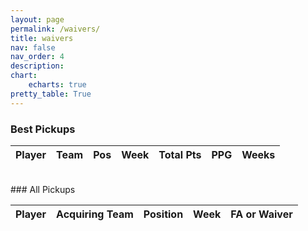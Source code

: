 ```yaml
---
layout: page
permalink: /waivers/
title: waivers
nav: false
nav_order: 4
description:
chart:
    echarts: true
pretty_table: True
---
```


### Best Pickups
<table
data-click-to-select="true"
data-search="false"
data-toggle="table"
data-url="{{ "/assets/json/transactions/best_fa_2025.json"}}">
<thead>
    <tr>
    <th data-field="player_name" data-halign="left" data-align="left" data-sortable="false">Player</th>
     <th data-field="team" data-halign="center" data-align="center" data-sortable="false">Team</th>
     <th data-field="position" data-halign="center" data-align="center" data-sortable="false">Pos</th>
     <th data-field="week" data-halign="center" data-align="center" data-sortable="false">Week</th>
     <th data-field="total_points" data-halign="center" data-align="center" data-sortable="true">Total Pts</th>
     <th data-field="avg_per_week" data-halign="center" data-align="center" data-sortable="true">PPG</th>
     <!-- <th data-field="points_above_prev" data-halign="center" data-align="center" data-sortable="true">+/- Prev Avg</th> -->
     <th data-field="weeks_played" data-halign="center" data-align="center" data-sortable="false">Weeks</th>
     <!-- <th data-field="type" data-halign="center" data-align="center" data-sortable="true">Type</th> -->
    </tr>
</thead>
</table>
<br>
### All Pickups
<table
data-click-to-select="true"
data-height="930"
data-search="false"
data-toggle="table"
data-url="{{ "/assets/json/transactions/all_fa_2025.json"}}">
<thead>
    <tr>
     <th data-field="player_name" data-halign="left" data-align="left" data-sortable="false">Player</th>
     <th data-field="team" data-halign="center" data-align="center" data-sortable="true">Acquiring Team</th>
     <th data-field="position" data-halign="center" data-align="center" data-sortable="true">Position</th>
     <th data-field="week" data-halign="center" data-align="center" data-sortable="true">Week</th>
     <th data-field="type" data-halign="center" data-align="center" data-sortable="true">FA or Waiver</th>
    </tr>
</thead>
</table>
